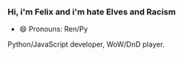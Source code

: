 ### Hi, i'm Felix and i'm hate Elves and Racism

- 😄 Pronouns: Ren/Py
 
Python/JavaScript developer, WoW/DnD player.



<!--
**ShamansJackal/ShamansJackal** is a ✨ _special_ ✨ repository because its `README.md` (this file) appears on your GitHub profile.

Here are some ideas to get you started:

- 🔭 I’m currently working on ...
- 🌱 I’m currently learning ...
- 👯 I’m looking to collaborate on ...
- 🤔 I’m looking for help with ...
- 💬 Ask me about ...
- 📫 How to reach me: ...
- ⚡ Fun fact: ...
-->
